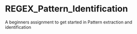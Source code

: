 # REGEX_Pattern_Identification

A beginners assignment to get started in Pattern extraction and identification
